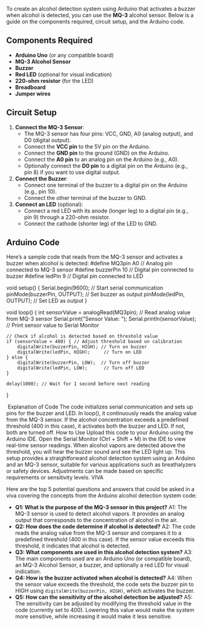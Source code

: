 To create an alcohol detection system using Arduino that activates a buzzer when alcohol is detected, you can use the **MQ-3** alcohol sensor. Below is a guide on the components required, circuit setup, and the Arduino code.

## Components Required

- **Arduino Uno** (or any compatible board)
- **MQ-3 Alcohol Sensor**
- **Buzzer**
- **Red LED** (optional for visual indication)
- **220-ohm resistor** (for the LED)
- **Breadboard**
- **Jumper wires**

## Circuit Setup

1. **Connect the MQ-3 Sensor**:
    - The MQ-3 sensor has four pins: VCC, GND, A0 (analog output), and D0 (digital output).
    - Connect the **VCC pin** to the 5V pin on the Arduino.
    - Connect the **GND pin** to the ground (GND) on the Arduino.
    - Connect the **A0 pin** to an analog pin on the Arduino (e.g., A0).
    - Optionally connect the **D0 pin** to a digital pin on the Arduino (e.g., pin 8) if you want to use digital output.
2. **Connect the Buzzer**:
    - Connect one terminal of the buzzer to a digital pin on the Arduino (e.g., pin 10).
    - Connect the other terminal of the buzzer to GND.
3. **Connect an LED** (optional):
    - Connect a red LED with its anode (longer leg) to a digital pin (e.g., pin 9) through a 220-ohm resistor.
    - Connect the cathode (shorter leg) of the LED to GND.

## Arduino Code

Here’s a sample code that reads from the MQ-3 sensor and activates a buzzer when alcohol is detected:
#define MQ3pin A0      // Analog pin connected to MQ-3 sensor
#define buzzerPin 10   // Digital pin connected to buzzer
#define ledPin 9       // Digital pin connected to LED

void setup() {
    Serial.begin(9600);       // Start serial communication
    pinMode(buzzerPin, OUTPUT); // Set buzzer as output
    pinMode(ledPin, OUTPUT);     // Set LED as output
}

void loop() {
    int sensorValue = analogRead(MQ3pin); // Read analog value from MQ-3 sensor
    Serial.print("Sensor Value: ");
    Serial.println(sensorValue); // Print sensor value to Serial Monitor

    // Check if alcohol is detected based on threshold value
    if (sensorValue > 400) { // Adjust threshold based on calibration
        digitalWrite(buzzerPin, HIGH); // Turn on buzzer
        digitalWrite(ledPin, HIGH);     // Turn on LED
    } else {
        digitalWrite(buzzerPin, LOW);  // Turn off buzzer
        digitalWrite(ledPin, LOW);      // Turn off LED
    }

    delay(1000); // Wait for 1 second before next reading
}

​
Explanation of Code
The code initializes serial communication and sets up pins for the buzzer and LED.
In loop(), it continuously reads the analog value from the MQ-3 sensor.
If the alcohol concentration exceeds a predefined threshold (400 in this case), it activates both the buzzer and LED. If not, both are turned off.
How to Use
Upload this code to your Arduino using the Arduino IDE.
Open the Serial Monitor (Ctrl + Shift + M) in the IDE to view real-time sensor readings.
When alcohol vapors are detected above the threshold, you will hear the buzzer sound and see the LED light up.
This setup provides a straightforward alcohol detection system using an Arduino and an MQ-3 sensor, suitable for various applications such as breathalyzers or safety devices. Adjustments can be made based on specific requirements or sensitivity levels.
VIVA

Here are the top 5 potential questions and answers that could be asked in a viva covering the concepts from the Arduino alcohol detection system code:

- **Q1: What is the purpose of the MQ-3 sensor in this project?**
A1: The MQ-3 sensor is used to detect alcohol vapors. It provides an analog output that corresponds to the concentration of alcohol in the air.
- **Q2: How does the code determine if alcohol is detected?**
A2: The code reads the analog value from the MQ-3 sensor and compares it to a predefined threshold (400 in this case). If the sensor value exceeds this threshold, it indicates that alcohol is detected.
- **Q3: What components are used in this alcohol detection system?**
A3: The main components used are an Arduino Uno (or compatible board), an MQ-3 Alcohol Sensor, a buzzer, and optionally a red LED for visual indication.
- **Q4: How is the buzzer activated when alcohol is detected?**
A4: When the sensor value exceeds the threshold, the code sets the buzzer pin to HIGH using `digitalWrite(buzzerPin, HIGH)`, which activates the buzzer.
- **Q5: How can the sensitivity of the alcohol detection be adjusted?**
A5: The sensitivity can be adjusted by modifying the threshold value in the code (currently set to 400). Lowering this value would make the system more sensitive, while increasing it would make it less sensitive.